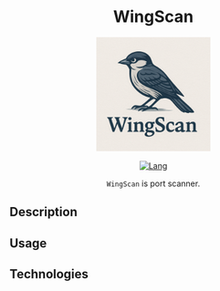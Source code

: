 <div align="center">

# WingScan

<img src="https://github.com/moz-sec/programming-language-go/blob/main/wingscan/images/logo.png" width="200">

[![Lang](https://img.shields.io/badge/Go-1.23+-blue.svg?logo=go)](https://go.dev/)

`WingScan` is port scanner.

</div>

## Description

## Usage

## Technologies
